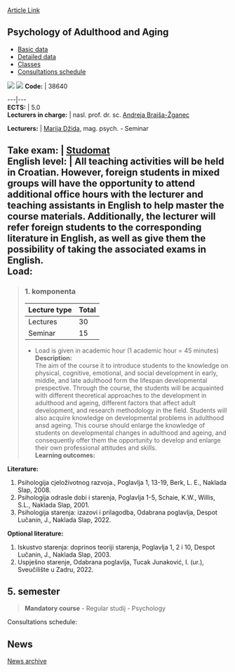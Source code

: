 [Article Link](https://www.fhs.hr/en/course/poaaa)

## Psychology of Adulthood and Aging
  * [Basic data](https://www.fhs.hr/en/course/poaaa#v1id-523815_746874_1_0 "Basic data")
  * [Detailed data](https://www.fhs.hr/en/course/poaaa#v1id-523815_746874_1_1 "Detailed data")
  * [Classes](https://www.fhs.hr/en/course/poaaa#v1id-523815_746874_1_2 "Classes")
  * [Consultations schedule](https://www.fhs.hr/en/course/poaaa#v1id-523815_746874_1_3 "Consultations schedule")


[![](https://www.fhs.hr/img/flags/gif/hr.gif)](https://www.fhs.hr/predmet/pods) [![](https://www.fhs.hr/img/flags/gif/gb.gif)](https://www.fhs.hr/en/course/poaaa)
**Code:** |  38640  
  
---|---  
**ECTS:** |  5.0   
**Lecturers in charge:** |  nasl. prof. dr. sc. [Andreja Brajša-Žganec](https://www.fhs.hr/staff/andreja.brajsa-zganec)   
  
**Lecturers:** |  [Marija Džida](https://www.fhs.hr/djelatnik/marija.dzida), mag. psych. - Seminar  
  
**Take exam:** |  [Studomat](http://www.isvu.hr/studomat)  
**English level:** |  All teaching activities will be held in Croatian. However, foreign students in mixed groups will have the opportunity to attend additional office hours with the lecturer and teaching assistants in English to help master the course materials. Additionally, the lecturer will refer foreign students to the corresponding literature in English, as well as give them the possibility of taking the associated exams in English.   
**Load:**  
---  
> ### 1. komponenta
> | Lecture type | Total  
> ---|---  
> Lectures | 30  
> Seminar | 15  
> * Load is given in academic hour (1 academic hour = 45 minutes)   
**Description:**  
> The aim of the course it to introduce students to the knowledge on physical, cognitive, emotional, and social development in early, middle, and late adulthood form the lifespan developmental prespective. Through the course, the students will be acquainted with different theoretical approaches to the development in adulthood and ageing, different factors that affect adult development, and research methodology in the field. Students will also acquire knowledge on developmental problems in adulthood ansd ageing. This course should enlarge the knowledge of students on developmental changes in adulthood and ageing, and consequently offer them the opportunity to develop and enlarge their own professional attitudes and skills.  
**Learning outcomes:**  

  
**Literature:**  
  1. Psihologija cjeloživotnog razvoja., Poglavlja 1, 13-19, Berk, L. E., Naklada Slap, 2008. 
  2. Psihologija odrasle dobi i starenja, Poglavlja 1-5, Schaie, K.W., Willis, S.L., Naklada Slap, 2001. 
  3. Psihologija starenja: izazovi i prilagodba, Odabrana poglavlja, Despot Lučanin, J., Naklada Slap, 2022. 

  
**Optional literature:**  
  1. Iskustvo starenja: doprinos teoriji starenja, Poglavlja 1, 2 i 10, Despot Lučanin, J., Naklada Slap, 2003.
  2. Uspješno starenje, Odabrana poglavlja, Tucak Junaković, I. (ur.), Sveučilište u Zadru, 2022.

  
**5. semester**  
---  
> **Mandatory course** - Regular studij - Psychology  
>   
Consultations schedule: 


## News
[News archive](https://www.fhs.hr/en/course/poaaa?@=20q2j#news_84258 "News archive")
